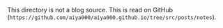 This directory is not a blog source.
This is read on GitHub (`https://github.com/aiya000/aiya000.github.io/tree/src/posts/notes`).
